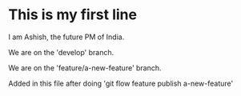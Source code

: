 # This is my first line

I am Ashish, the future PM of India.

We are on the 'develop' branch.

We are on the 'feature/a-new-feature' branch.

Added in this file after doing 'git flow feature publish a-new-feature'